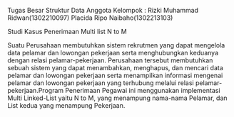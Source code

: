 Tugas Besar Struktur Data 
Anggota Kelompok :
Rizki Muhammad Ridwan(1302210097)
Placida Ripo Naibaho(1302213103)


Studi Kasus Penerimaan Multi list N to M

Suatu Perusahaan membutuhkan sistem rekrutmen yang dapat mengelola data pelamar dan lowongan pekerjaan serta menghubungkan keduanya dengan relasi pelamar-pekerjaan. Perusahaan tersebut membutuhkan sebuah sistem yang dapat menambahkan, menghapus, dan mencari data pelamar dan lowongan pekerjaan serta menampilkan informasi mengenai pelamar dan lowongan pekerjaan yang terhubung melalui relasi pelamar-pekerjaan.Program Penerimaan Pegawai ini menggunakan implementasi Multi Linked-List yaitu N to M, yang menampung nama-nama Pelamar, dan List kedua yang menampung Pekerjaan. 
